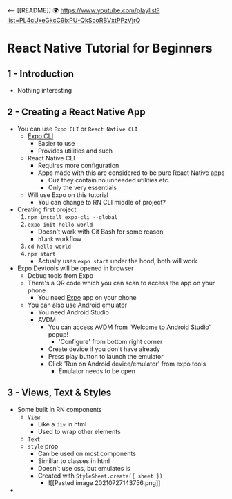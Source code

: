 <-- [[README]]
🌍 https://www.youtube.com/playlist?list=PL4cUxeGkcC9ixPU-QkScoRBVxtPPzVjrQ
# React Native Tutorial for Beginners

## 1 - Introduction
- Nothing interesting

## 2 - Creating a React Native App
- You can use `Expo CLI` or `React Native CLI`
	- [Expo CLI](https://docs.expo.io/workflow/expo-cli/)
		- Easier to use
		- Provides utilities and such
	- React Native CLI
		- Requires more configuration
		- Apps made with this are considered to be pure React Native apps
			- Cuz they contain no unneeded utilities etc.
			- Only the very essentials
	- Will use Expo on this tutorial
		- You can change to RN CLI middle of project?
- Creating first project
	1. `npm install expo-cli --global`
	2. `expo init hello-world`
		- Doesn't work with Git Bash for some reason
		-  `blank` workflow 
	3. `cd hello-world`
	4. `npm start`
		- Actually uses `expo start` under the hood, both will work
- Expo Devtools will be opened in browser
	- Debug tools from Expo
	- There's a QR code which you can scan to access the app on your phone
		- You need [Expo](https://play.google.com/store/apps/details?id=host.exp.exponent&referrer=www) app on your phone
	- You can also use Android emulator
		- You need Android Studio
		- AVDM
			- You can access AVDM from 'Welcome to Android Studio' popup!
				- 'Configure' from bottom right corner
			- Create device if you don't have already
			- Press play button to launch the emulator
			- Click 'Run on Android device/emulator' from expo tools
				- Emulator needs to be open

## 3 - Views, Text & Styles
- Some built in RN components
	- `View`
		- Like a `div` in html
		- Used to wrap other elements
	- `Text`
	- `style` prop
		- Can be used on most components
		- Similiar to classes in html
		- Doesn't use css, but emulates is
		-  Created with `StyleSheet.create({ sheet })`
			- ![[Pasted image 20210727143756.png]]
- 